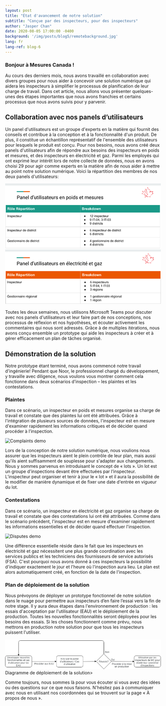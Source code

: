 ```yaml
---
layout: post
title: "État d'avancement de notre solution"
subtitle: "Conçue par des inspecteurs, pour des inspecteurs"
author: "Jasper Chan"
date: 2020-08-05 17:00:00 -0400
background: '/img/posts/blog5/remotebackground.jpg'
lang: fr
lang-ref: blog-6
---
```


<h3>Bonjour à Mesures Canada !</h3>

<p>Au cours des derniers mois, nous avons travaillé en collaboration avec divers groupes pour nous aider à concevoir une solution numérique qui aidera les inspecteurs à simplifier le processus de planification de leur charge de travail. Dans cet article, nous allons vous présenter quelques-unes des étapes importantes que nous avons franchies et certains processus que nous avons suivis pour y parvenir.</p>

<h2 class="section-heading">Collaboration avec nos panels d’utilisateurs</h2>
<p>Un panel d'utilisateurs est un groupe d'experts en la matière qui fournit des conseils et contribue à la conception et à la fonctionnalité d'un produit. De plus, il constitue un échantillon représentatif de l'ensemble des utilisateurs pour lesquels le produit est conçu. Pour nos besoins, nous avons créé deux panels d'utilisateurs afin de répondre aux besoins des inspecteurs en poids et mesures, et des inspecteurs en électricité et gaz. Parmi les employés qui ont exprimé leur intérêt lors de notre collecte de données, nous en avons choisi 29 pour agir comme experts en la matière afin de nous aider à mettre au point notre solution numérique. Voici la répartition des membres de nos deux panels d'utilisateurs:</p>

<img class="img-fluid img_border" src="/img/posts/blog6/WMpanel_fr.png" alt="Weights and measures panel breakdown">

<img class="img-fluid img_border" src="/img/posts/blog6/EGpanel_fr.png" alt="Electricity and gas panel breakdown">

<p>Toutes les deux semaines, nous utilisons Microsoft Teams pour discuter avec nos panels d'utilisateurs et leur faire part de nos conceptions, nos processus de réflexion et nos hypothèses, et écouter activement les commentaires qui nous sont adressés. Grâce à de multiples itérations, nous avons conçu ensemble un prototype qui aide les inspecteurs à créer et à gérer efficacement un plan de tâches organisé.</p>

<h2 class="section-heading">Démonstration de la solution</h2>
<p>Notre prototype étant terminé, nous avons commencé notre travail d'ingénierie! Pendant que Noor, le professionnel chargé du développement, y travaille avec diligence, nous voulons vous montrer comment cela fonctionne dans deux scénarios d’inspection – les plaintes et les contestations.</p>

<h3 class="section-heading">Plaintes</h3>
<p>Dans ce scénario, un inspecteur en poids et mesures organise sa charge de travail et constate que des plaintes lui ont été attribuées. Grâce à l'intégration de plusieurs sources de données, l'inspecteur est en mesure d'examiner rapidement les informations critiques et de décider quand procéder à l’inspection. </p>

<img class="img-fluid img_border" src="/img/posts/blog6/complaintsdemo.gif" alt="Complaints demo">

<p>Lors de la conception de notre solution numérique, nous voulions nous assurer que les inspecteurs aient le plein contrôle de leur plan, mais aussi qu'ils aient suffisamment de souplesse pour s'adapter aux changements. Nous y sommes parvenus en introduisant le concept de « lots ». Un lot est un groupe d'inspections devant être effectuées par l’inspecteur. L’inspecteur peut organiser et tenir à jour le « lot » et il aura la possibilité de le modifier de manière dynamique et de fixer une date d'entrée en vigueur du lot.</p>

<h3 class="section-heading">Contestations</h3>
<p>Dans ce scénario, un inspecteur en électricité et gaz organise sa charge de travail et constate que des contestations lui ont été attribuées. Comme dans le scénario précédent, l'inspecteur est en mesure d'examiner rapidement les informations essentielles et de décider quand effectuer l'inspection.</p>

<img class="img-fluid img_border" src="/img/posts/blog6/disputesdemo.gif" alt="Disputes demo">

<p>Une différence essentielle réside dans le fait que les inspecteurs en électricité et gaz nécessitent une plus grande coordination avec les services publics et les techniciens des fournisseurs de service autorisés (FSA). C'est pourquoi nous avons donné à ces inspecteurs la possibilité d'indiquer exactement le jour et l'heure où l'inspection aura lieu. Le plan est alors automatiquement créé, en fonction de la date de l'inspection.</p>

<h3 class="section-heading">Plan de déploiement de la solution</h3>
<p>Nous prévoyons de déployer un prototype fonctionnel de notre solution dans le nuage pour permettre aux inspecteurs d’en faire l’essai vers la fin de notre stage. Il y aura deux étapes dans l'environnement de production : les essais d'acceptation par l'utilisateur (EAU) et le déploiement de la production. Toutes les nouvelles fonctionnalités seront déployées pour les besoins des essais. Si les choses fonctionnent comme prévu, nous mettrons en production notre solution pour que tous les inspecteurs puissent l'utiliser.</p>

<img class="img-fluid img_border" src="/img/posts/blog6/rolloutchart_fr.png" alt="Solution rollout flow">
<span class="caption text-muted">Diagramme de déploiement de la solution></span>

<p>Comme toujours, nous sommes là pour vous écouter si vous avez des idées ou des questions sur ce que nous faisons. N'hésitez pas à communiquer avec nous en utilisant nos coordonnées qui se trouvent sur la page « À propos de nous ».</p>
